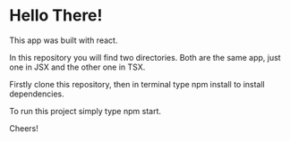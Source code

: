 # Hello There!
 
This app was built with react.

In this repository you will find two directories. 
Both are the same app, just one in JSX and the other one in TSX.

Firstly clone this repository, then in terminal type npm install to install dependencies.

To run this project simply type npm start.

Cheers!